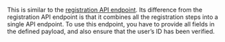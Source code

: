 This is similar to the [registration API endpoint](https://docs.investbamboo.com/api/user_registration). Its difference from the registration API endpoint is that it combines all the registration steps into a single API endpoint. To use this endpoint, you have to provide all fields in the defined payload, and also ensure that the user’s ID has been verified.